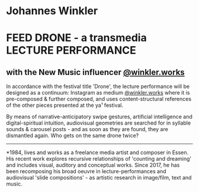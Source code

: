 # Johannes Winkler
# FEED DRONE - a transmedia LECTURE PERFORMANCE
## with the New Music influencer [@winkler.works](https://www.instagram.com/deconstructed.stories/)

In accordance with the festival title 'Drone', the lecture performance will be designed as a continuum: Instagram as medium [@winkler.works](https://www.instagram.com/deconstructed.stories/) where it is pre-composed & further composed, and uses content-structural references of the other pieces presented at the ya¹ festival.

By means of narrative-anticipatory swipe gestures, artificial intelligence and digital-spiritual intuition, audiovisual geometries are searched for in syllable sounds & carousel posts - and as soon as they are found, they are dismantled again. Who gets on the same drone twice?

---

\*1984, lives and works as a freelance media artist and composer in Essen. His recent work explores recursive relationships of 'counting and dreaming' and includes visual, auditory and conceptual works. Since 2017, he has been recomposing his broad oeuvre in lecture-performances and audiovisual 'slide compositions' - as artistic research in image/film, text and music.